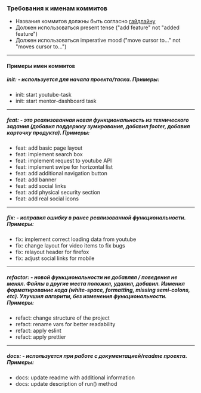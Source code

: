 ### Требования к именам коммитов
* Названия коммитов должны быть согласно [гайдлайну](https://www.conventionalcommits.org/en/v1.0.0/)
* Должен использоваться present tense ("add feature" not "added feature")
* Должен использоваться imperative mood ("move cursor to..." not "moves cursor to...")
---
#### Примеры имен коммитов
##### init: - используется для начала проекта/таска. Примеры:
* init: start youtube-task
* init: start mentor-dashboard task

---
##### feat: - это реализованная новая функциональность из технического задания (добавил поддержку зумирования, добавил footer, добавил карточку продукта). Примеры:
* feat: add basic page layout
* feat: implement search box 
* feat: implement request to youtube API
* feat: implement swipe for horizontal list
* feat: add additional navigation button
* feat: add banner
* feat: add social links
* feat: add physical security section
* feat: add real social icons

---
##### fix: - исправил ошибку в ранее реализованной функциональности. Примеры:
* fix: implement correct loading data from youtube
* fix: change layout for video items to fix bugs
* fix: relayout header for firefox
* fix: adjust social links for mobile

---
##### refactor: - новой функциональности не добавлял / поведения не менял. Файлы в другие места положил, удалил, добавил. Изменил форматирование кода (white-space, formatting, missing semi-colons, etc). Улучшил алгоритм, без изменения функциональности. Примеры:
* refact: change structure of the project
* refact: rename vars for better readability
* refact: apply eslint
* refact: apply prettier

---
##### docs: - используется при работе с документацией/readme проекта. Примеры:
* docs: update readme with additional information
* docs: update description of run() method